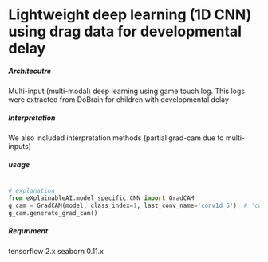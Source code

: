 # Lightweight deep learning (1D CNN) using drag data for developmental delay


##### Architecutre
Multi-input (multi-modal) deep learning using game touch log.
This logs were extracted from DoBrain for children with developmental delay


##### Interpretation
We also included interpretation methods (partial grad-cam due to multi-inputs)


##### usage
```python

# explanation
from eXplainableAI.model_specific.CNN import GradCAM
g_cam = GradCAM(model, class_index=1, last_conv_name='conv1d_5')  # 'conv1d_5': refer to last conv layer
g_cam.generate_grad_cam()

```

##### Requriment
tensorflow 2.x
seaborn 0.11.x
